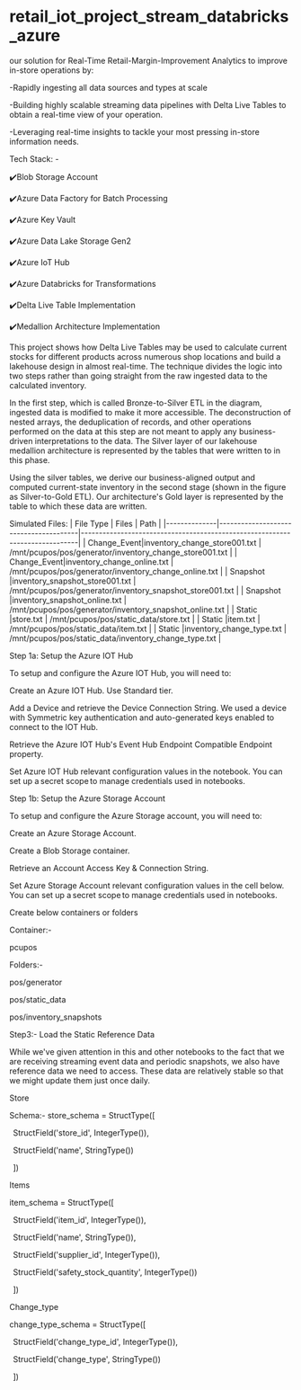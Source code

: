 # retail_iot_project_stream_databricks_azure

our solution for Real-Time Retail-Margin-Improvement Analytics to improve in-store operations by:  

-Rapidly ingesting all data sources and types at scale 

-Building highly scalable streaming data pipelines with Delta Live Tables to obtain a real-time view of your operation. 

-Leveraging real-time insights to tackle your most pressing in-store information needs. 

 

Tech Stack: - 

✔️Blob Storage Account 

✔️Azure Data Factory for Batch Processing 

✔️Azure Key Vault 

✔️Azure Data Lake Storage Gen2 

✔️Azure IoT Hub 

✔️Azure Databricks for Transformations 

✔️Delta Live Table Implementation 

✔️Medallion Architecture Implementation 

This project shows how Delta Live Tables may be used to calculate current stocks for different products across numerous shop locations and build a lakehouse design in almost real-time. The technique divides the logic into two steps rather than going straight from the raw ingested data to the calculated inventory. 

In the first step, which is called Bronze-to-Silver ETL in the diagram, ingested data is modified to make it more accessible. The deconstruction of nested arrays, the deduplication of records, and other operations performed on the data at this step are not meant to apply any business-driven interpretations to the data. The Silver layer of our lakehouse medallion architecture is represented by the tables that were written to in this phase. 

Using the silver tables, we derive our business-aligned output and computed current-state inventory in the second stage (shown in the figure as Silver-to-Gold ETL). Our architecture's Gold layer is represented by the table to which these data are written. 

Simulated Files:
| File Type    | Files                                 |  Path                                                                       |
|--------------|---------------------------------------|-----------------------------------------------------------------------------|
| Change_Event|inventory_change_store001.txt           | /mnt/pcupos/pos/generator/inventory_change_store001.txt                     |
| Change_Event|inventory_change_online.txt             | /mnt/pcupos/pos/generator/inventory_change_online.txt                       |
| Snapshot    |inventory_snapshot_store001.txt         | /mnt/pcupos/pos/generator/inventory_snapshot_store001.txt                   |
| Snapshot    |inventory_snapshot_online.txt           | /mnt/pcupos/pos/generator/inventory_snapshot_online.txt                     |
| Static      |store.txt                               | /mnt/pcupos/pos/static_data/store.txt                                       |
| Static      |item.txt                                | /mnt/pcupos/pos/static_data/item.txt                                        |
| Static      |inventory_change_type.txt               | /mnt/pcupos/pos/static_data/inventory_change_type.txt                       |

Step 1a: Setup the Azure IOT Hub 

To setup and configure the Azure IOT Hub, you will need to: 

Create an Azure IOT Hub. Use Standard tier. 

Add a Device and retrieve the Device Connection String. We used a device with Symmetric key authentication and auto-generated keys enabled to connect to the IOT Hub. 

Retrieve the Azure IOT Hub's Event Hub Endpoint Compatible Endpoint property. 

Set Azure IOT Hub relevant configuration values in the notebook. You can set up a secret scope to manage credentials used in notebooks. 

Step 1b: Setup the Azure Storage Account 

To setup and configure the Azure Storage account, you will need to: 

Create an Azure Storage Account. 

Create a Blob Storage container. 

Retrieve an Account Access Key & Connection String. 

Set Azure Storage Account relevant configuration values in the cell below. You can set up a secret scope to manage credentials used in notebooks. 

 

Create below containers or folders 

 

Container:- 

pcupos 

Folders:- 

pos/generator 

pos/static_data 

pos/inventory_snapshots 

 Step3:- Load the Static Reference Data 

While we've given attention in this and other notebooks to the fact that we are receiving streaming event data and periodic snapshots, we also have reference data we need to access. These data are relatively stable so that we might update them just once daily. 

 

Store 

Schema:- store_schema = StructType([ 

  StructField('store_id', IntegerType()), 

  StructField('name', StringType()) 

  ]) 

 

Items 

item_schema = StructType([ 

  StructField('item_id', IntegerType()), 

  StructField('name', StringType()), 

  StructField('supplier_id', IntegerType()), 

  StructField('safety_stock_quantity', IntegerType()) 

  ]) 

Change_type 

change_type_schema = StructType([ 

  StructField('change_type_id', IntegerType()), 

  StructField('change_type', StringType()) 

  ]) 

  

 
